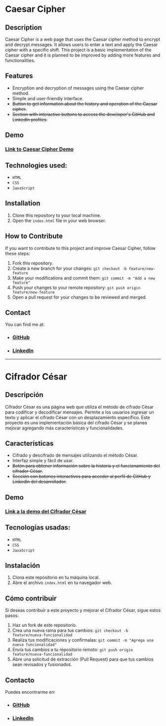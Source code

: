 # Caesar Cipher

## Description
Caesar Cipher is a web page that uses the Caesar cipher method to encrypt and decrypt messages. It allows users to enter a text and apply the Caesar cipher with a specific shift. This project is a basic implementation of the Caesar cipher and it is planned to be improved by adding more features and functionalities.

## Features
- Encryption and decryption of messages using the Caesar cipher method.
- Simple and user-friendly interface.
- ~~Button to get information about the history and operation of the Caesar cipher.~~
- ~~Section with interactive buttons to access the developer's GitHub and LinkedIn profiles.~~

## Demo
### [Link to Caesar Cipher Demo](https://eze-cm.github.io/Cifrador-Cesar/)

## Technologies used:
 * `HTML` 
 * `CSS` 
 * `JavaScript`

<!--
## Screenshots
![Screenshot 1](screenshots/screenshot1.png)
![Screenshot 2](screenshots/screenshot2.png)
-->

## Installation
1. Clone this repository to your local machine.
2. Open the `index.html` file in your web browser.

## How to Contribute
If you want to contribute to this project and improve Caesar Cipher, follow these steps:
1. Fork this repository.
2. Create a new branch for your changes: `git checkout -b feature/new-feature`
3. Make your modifications and commit them: `git commit -m "Add a new feature"`
4. Push your changes to your remote repository: `git push origin feature/new-feature`
5. Open a pull request for your changes to be reviewed and merged.

<!--
## Author
Developed by [Leonardo Corales](https://github.com/Eze-CM)
-->

## Contact
You can find me at:
- ### [GitHub](https://github.com/Eze-CM)
- ### [LinkedIn](https://www.linkedin.com/in/leonardo-corales/)

---

# Cifrador César

## Descripción
Cifrador César es una página web que utiliza el método de cifrado César para codificar y decodificar mensajes. Permite a los usuarios ingresar un texto y aplicar el cifrado César con un desplazamiento específico. Este proyecto es una implementación básica del cifrado César y se planea mejorar agregando más características y funcionalidades.

## Características
- Cifrado y descifrado de mensajes utilizando el método César.
- Interfaz simple y fácil de usar.
- ~~Botón para obtener información sobre la historia y el funcionamiento del cifrador César.~~
- ~~Sección con botones interactivos para acceder al perfil de GitHub y LinkedIn del desarrollador.~~

## Demo
### [Link a la demo del Cifrador César](https://eze-cm.github.io/Cifrador-Cesar/)

## Tecnologías usadas:
 * `HTML` 
 * `CSS` 
 * `JavaScript`

## Instalación
1. Clona este repositorio en tu máquina local.
2. Abre el archivo `index.html` en tu navegador web.

## Cómo contribuir
Si deseas contribuir a este proyecto y mejorar el Cifrador César, sigue estos pasos:
1. Haz un fork de este repositorio.
2. Crea una nueva rama para tus cambios: `git checkout -b feature/nueva-funcionalidad`
3. Realiza tus modificaciones y confirmalas: `git commit -m "Agrega una nueva funcionalidad"`
4. Envía tus cambios a tu repositorio remoto: `git push origin feature/nueva-funcionalidad`
5. Abre una solicitud de extracción (Pull Request) para que tus cambios sean revisados y fusionados.

## Contacto
Puedes encontrarme en:
- ### [GitHub](https://github.com/Eze-CM)
- ### [LinkedIn](https://www.linkedin.com/in/leonardo-corales/)
